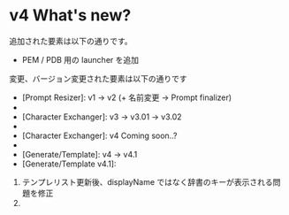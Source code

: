 # v4 What's new?
追加された要素は以下の通りです。
- PEM / PDB 用の launcher を追加

変更、バージョン変更された要素は以下の通りです
- [Prompt Resizer]: v1 -> v2 (+ 名前変更 -> Prompt finalizer)
- [Prompt finalizer v2]: 全体的なコードの書き直し
- [Character Exchanger]: v3 -> v3.01 -> v3.02
- [Character Exchanger v3.01]: クラス化に対応、各バージョンの呼び出しを可能に (大幅な変更がある場合に限る)
- [Character Exchanger]: v4 Coming soon..?
- [Character Exchanger v3.02]: v4変数に対応
- [Generate/Template]: v4 -> v4.1
- [Generate/Template v4.1]: 
1. テンプレリスト更新後、displayName ではなく辞書のキーが表示される問題を修正
2. 